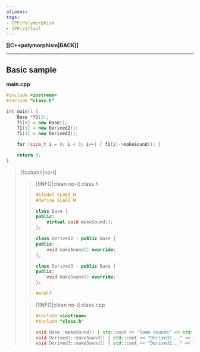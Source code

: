 ```yaml
---
aliases:
tags:
- CPP/Polymorphism
- CPP/virtual
---
```

**[[C++polymorphism|BACK]]**

---
## Basic sample
**main.cpp**
```cpp
#include <iostream>
#include "class.h"

int main() {
    Base *f1[3];
    f1[0] = new Base();
    f1[1] = new Derived2();
    f1[2] = new Derived3();

    for (size_t i = 0; i < 3; i++) { f1[i]->makeSound(); }

    return 0;
}
```
>[!column|no-t]
>>[!INFO|clean no-i] class.h
>> ```cpp
>> #ifndef CLASS_H
>> #define CLASS_H
>> 
>> class Base {
>> public:
>>     virtual void makeSound();
>> };
>> 
>> class Derived2 : public Base {
>> public:
>>     void makeSound() override;
>> };
>> 
>> class Derived3 : public Base {
>> public:
>>     void makeSound() override;
>> };
>> 
>> #endif
>> ```
>
>>[!INFO|clean no-i] class.cpp
>> ```cpp
>> #include <iostream>
>> #include "class.h"
>> 
>> void Base::makeSound() { std::cout << "Some sounds" << std::endl; }
>> void Derived2::makeSound() { std::cout << "Derived2..." << std::endl; }
>> void Derived3::makeSound() { std::cout << "Derived2..." << std::endl; }
>> ```